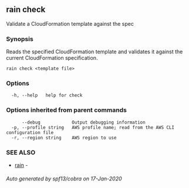 ## rain check

Validate a CloudFormation template against the spec

### Synopsis

Reads the specified CloudFormation template and validates it against the current CloudFormation specification.

```
rain check <template file>
```

### Options

```
  -h, --help   help for check
```

### Options inherited from parent commands

```
      --debug            Output debugging information
  -p, --profile string   AWS profile name; read from the AWS CLI configuration file
  -r, --region string    AWS region to use
```

### SEE ALSO

* [rain](index.md)	 - 

###### Auto generated by spf13/cobra on 17-Jan-2020
